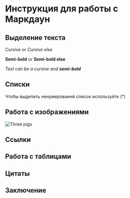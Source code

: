 # Инструкция для работы с Маркдаун

## Выделение текста

_Cursive_ or *Cursive else*

__Semi-bold__ or **Semi-bold else**

_Text can be a cursive and **semi-bold**_

## Списки
Чтобы выделить ненумерованнй список используйте (*)

## Работа с изображениями
![Three pigs](1627376044.jpg)

## Ссылки

## Работа с таблицами

## Цитаты

## Заключение

